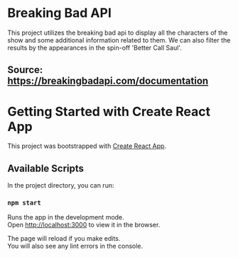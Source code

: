 # Breaking Bad API

This project utilizes the breaking bad api to display all the characters of the show and some additional information related to them. We can also filter the results by the appearances in the spin-off 'Better Call Saul'.

## Source: https://breakingbadapi.com/documentation


# Getting Started with Create React App

This project was bootstrapped with [Create React App](https://github.com/facebook/create-react-app).

## Available Scripts

In the project directory, you can run:

### `npm start`

Runs the app in the development mode.\
Open [http://localhost:3000](http://localhost:3000) to view it in the browser.

The page will reload if you make edits.\
You will also see any lint errors in the console.

